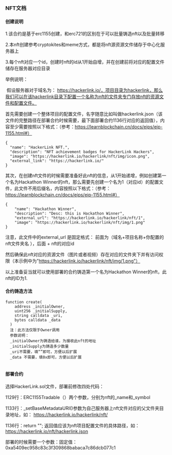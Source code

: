 ### NFT文档

#### 创建说明

1.该合约是基于erc1155创建，和erc721的区别在于可以批量铸造nft以及批量转移

2.本nft创建参考cryptokites和meme方式，都是将nft源资源文件储存于中心化服务器上

3.每个nft对应一个id，创建时nft的id从1开始自增，并在创建前将对应的配置文件储存在服务器对应目录

举例说明：

​	假设服务器对于域名为： https://hackerlink.io/，项目目录为hackerlink，那么我们可以在该hackerlink目录下配置一个名称为nft的文件夹专门存放nft的资源文件和配置文件。

​	首先需要创建一个整体项目的配置文件，名字随意比如叫做hackerlink.json（该文件的完整路径在部署合约时候需要，最下面部署合约1136行对应的返回值），内容至少需要按照以下格式：（参考：https://learnblockchain.cn/docs/eips/eip-1155.html#）

~~~
{
  "name": "HackerLink NFT.",
  "description": "NFT achievement badges for HackerLink Hackers",
  "image": "https://hackerlink.io/hackerlink/nft/img/icon.png",
  "external_link": "https://hackerlink.io/"
}
~~~

​	其次，在创建nft文件的时候需要准备好此nft的信息，从1开始递增，例如创建第一个名为Hackathon Winner的nft，那么需要先创建一个名为1（对应id）的配置文件，此文件不用后缀名，内容按照以下格式：（参考：https://learnblockchain.cn/docs/eips/eip-1155.html#）

```
{
    "name": "Hackathon Winner",
    "description": "Desc: this is Hackathon Winner",
    "external_url": "https://hackerlink.io/hackerlink/nft/1",
    "image": "https://hackerlink.io/hackerlink/nft/img/1.png"
}
```

注意，此文件中的external_url 是固定格式： 前面为（域名+项目名称+你配置的nft文件夹名  ），后面 + nft的对应id

然后确保此nft对应的资源文件（图片或者视频）存在对应的文件夹下并有访问权限（本示例中为"https://hackerlink.io/hackerlink/nft/img/1.png"）

以上准备妥当就可以使用部署的合约铸造第一个名为Hackathon Winner的nft，此nft的ID为1.



#### 合约铸造方法

```
function create(
    address _initialOwner,
    uint256 _initialSupply,
    string calldata _uri,
    bytes calldata _data
  )
  注：此方法仅限于Owner调用
  参数说明：
  _initialOwner为铸造给谁，为接收此nft的地址
  _initialSupply为铸造多少数量
  _uri不需要，填“”即可，方便以后扩展
  _data 不需要，填0x即可，方便以后扩展
  
```

#### 部署合约

选择HackerLink.sol文件，部署前修改四处代码：

1129行：ERC1155Tradable（）两个参数，分别为nft的_name和_symbol

1133行：_setBaseMetadataURI()参数为自己服务器上nft文件对应的父文件夹目录地址，如： https://hackerlink.io/hackerlink/nft/

1136行：return ""; 返回值应该为nft项目配置文件的具体路径，如：https://hackerlink.io/nft/hackerlink.json

部署的时候需要一个参数：固定值：0xa5409ec958c83c3f309868babaca7c86dcb077c1